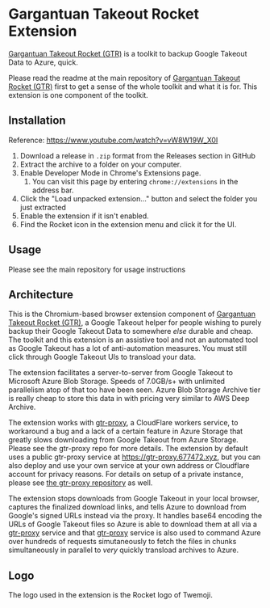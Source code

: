 # Gargantuan Takeout Rocket Extension

[Gargantuan Takeout Rocket (GTR)][gtr] is a toolkit to backup Google Takeout Data to Azure, quick.

Please read the readme at the main repository of [Gargantuan Takeout Rocket (GTR)][gtr] first to get a sense of the whole toolkit and what it is for. This extension is one component of the toolkit.

## Installation

Reference: https://www.youtube.com/watch?v=vW8W19W_X0I

1. Download a release in `.zip` format from the Releases section in GitHub
2. Extract the archive to a folder on your computer.
3. Enable Developer Mode in Chrome's Extensions page.
   1. You can visit this page by entering `chrome://extensions` in the address bar.
4. Click the "Load unpacked extension..." button and select the folder you just extracted
5. Enable the extension if it isn't enabled.
6. Find the Rocket icon in the extension menu and click it for the UI.

## Usage

Please see the main repository for usage instructions

## Architecture

This is the Chromium-based browser extension component of [Gargantuan Takeout Rocket (GTR)][gtr], a Google Takeout helper for people wishing to purely backup their Google Takeout Data to somewhere _else_ durable and cheap. The toolkit and this extension is an assistive tool and not an automated tool as Google Takeout has a lot of anti-automation measures. You must still click through Google Takeout UIs to transload your data.

The extension facilitates a server-to-server from Google Takeout to Microsoft Azure Blob Storage. Speeds of 7.0GB/s+ with unlimited parallelism atop of that too have been seen. Azure Blob Storage Archive tier is really cheap to store this data in with pricing very similar to AWS Deep Archive.

The extension works with [gtr-proxy][gtr-proxy], a CloudFlare workers service, to workaround a bug and a lack of a certain feature in Azure Storage that greatly slows downloading from Google Takeout from Azure Storage. Please see the gtr-proxy repo for more details. The extension by default uses a public gtr-proxy service at https://gtr-proxy.677472.xyz, but you can also deploy and use your own service at your own address or Cloudflare account for privacy reasons. For details on setup of a private instance, please see [the gtr-proxy repository][gtr-proxy] as well.

The extension stops downloads from Google Takeout in your local browser, captures the finalized download links, and tells Azure to download from Google's signed URLs instead via the proxy. It handles base64 encoding the URLs of Google Takeout files so Azure is able to download them at all via a [gtr-proxy][gtr-proxy] service and that [gtr-proxy][gtr-proxy] service is also used to command Azure over hundreds of requests simutaneously to fetch the files in chunks simultaneously in parallel to _very_ quickly transload archives to Azure.

## Logo

The logo used in the extension is the Rocket logo of Twemoji.

[gtr]: https://github.com/nelsonjchen/gtr
[gtr-proxy]: https://github.com/nelsonjchen/gtr-proxy#readme
